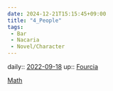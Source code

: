 ```yaml
---
date: 2024-12-21T15:15:45+09:00
title: "4_People"
tags:
 - Bar
 - Nacaria
 - Novel/Character
---
```


daily:: [2022-09-18](Daily_Note/2022-09-18.md)
up:: [Fourcia](Fourcia.md)

[Math](../Topics/Math.md)
